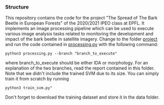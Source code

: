 ### Structure
This repository contains the code for the project "The Spread of The Bark Beetle in European Forests" of the 2020/2021 IPEO class at EPFL.
It implements an image processing pipeline which can be used to execute various image analysis tasks related to monitoring the development and impact of the bark beetle in satellite imagery. Change to the folder [project](project) and run the code contained in [processing.py](project/processing.py) with the following command: 
```
python3 processing.py --branch "branch_to_execute"
```
where branch_to_execute should be either IDA or morphology. For an explanation of the two branches, read the report contained in this folder. Note that we didn't include the trained SVM due to its size. You can simply train it from scratch by running

```
python3 train_svm.py"
```
Don't forget to download the training dataset and store it in the data folder.
